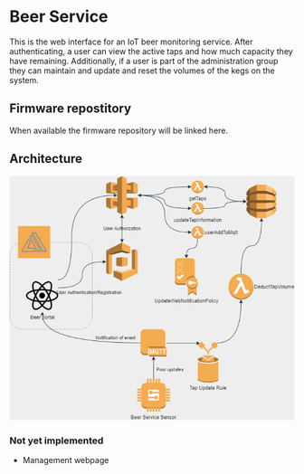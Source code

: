 # Beer Service 
This is the web interface for an IoT beer monitoring service.  After authenticating, a user can view the active taps and how much capacity they have remaining.  Additionally, if a user is part of the administration group they can maintain and update and reset the volumes of the kegs on the system.


## Firmware repostitory
When available the firmware repository will be linked here.

## Architecture

![Architecture Diagram](./docs/IoT_Architecture.png)

### Not yet implemented
* Management webpage